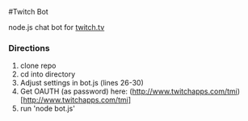 #Twitch Bot

node.js chat bot for [twitch.tv](www.Twitch.tv)

### Directions
1. clone repo
2. cd into directory
3. Adjust settings in bot.js (lines 26-30)
4. Get OAUTH (as password) here: (http://www.twitchapps.com/tmi)[http://www.twitchapps.com/tmi]
5. run 'node bot.js'
